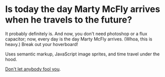 Is today the day Marty McFly arrives when he travels to the future?
===================================================================

It probably definitely is. And now, you don't need photoshop or a flux
capacitor; now, every day is the day Marty McFly arrives. (Whoa, this is heavy.)
Break out your hoverboard!

Uses semantic markup, JavaScript image sprites, and time travel under the hood.

[Don't let anybody fool you](http://www.snopes.com/inboxer/hoaxes/bttf.asp).